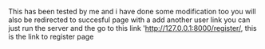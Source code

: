 This has been tested by me and i have done some modification too
you will also be redirected to succesful page with a add another user link
you can just run the server and the go to this link
'http://127.0.0.1:8000/register/,
this is the link to register page
